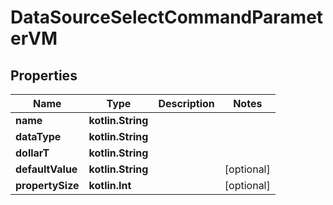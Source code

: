 
# DataSourceSelectCommandParameterVM

## Properties
Name | Type | Description | Notes
------------ | ------------- | ------------- | -------------
**name** | **kotlin.String** |  | 
**dataType** | **kotlin.String** |  | 
**dollarT** | **kotlin.String** |  | 
**defaultValue** | **kotlin.String** |  |  [optional]
**propertySize** | **kotlin.Int** |  |  [optional]



